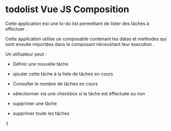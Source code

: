 # todolist Vue JS Composition

Cette application est une to-do list permettant de lister des tâches à effectuer .

Cette application utilise un composable contenant les datas et methodes qui sont ensuite importées dans le composant nécessitant leur execution .

Un utilisateur peut :


- Définir une nouvelle tâche

- ajouter cette tâche à la liste de tâches en cours 

- Consulter le nombre de tâches en cours

- sélectionner via une checkbox si la tâche est éffectuée ou non 

- supprimer une tâche 

- supprimer toute les tâches 

:)


